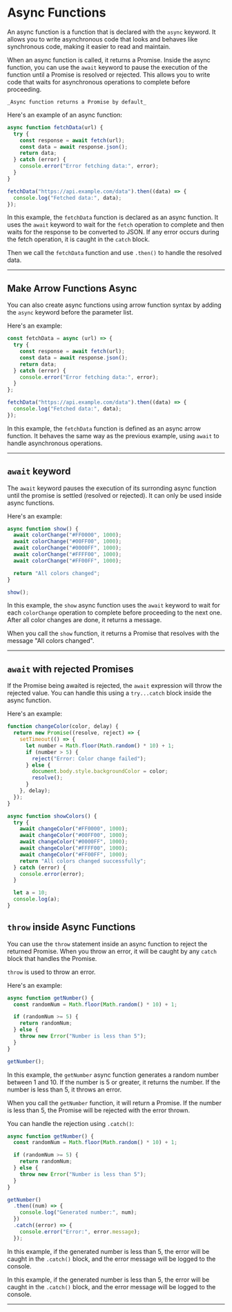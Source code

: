 # Async Functions

An async function is a function that is declared with the `async` keyword. It allows you to write asynchronous code that looks and behaves like synchronous code, making it easier to read and maintain.

When an async function is called, it returns a Promise. Inside the async function, you can use the `await` keyword to pause the execution of the function until a Promise is resolved or rejected. This allows you to write code that waits for asynchronous operations to complete before proceeding.

    _Async function returns a Promise by default_

Here's an example of an async function:

```javascript
async function fetchData(url) {
  try {
    const response = await fetch(url);
    const data = await response.json();
    return data;
  } catch (error) {
    console.error("Error fetching data:", error);
  }
}

fetchData("https://api.example.com/data").then((data) => {
  console.log("Fetched data:", data);
});
```

In this example, the `fetchData` function is declared as an async function. It uses the `await` keyword to wait for the `fetch` operation to complete and then waits for the response to be converted to JSON. If any error occurs during the fetch operation, it is caught in the `catch` block.

Then we call the `fetchData` function and use `.then()` to handle the resolved data.

---

## Make Arrow Functions Async

You can also create async functions using arrow function syntax by adding the `async` keyword before the parameter list.

Here's an example:

```javascript
const fetchData = async (url) => {
  try {
    const response = await fetch(url);
    const data = await response.json();
    return data;
  } catch (error) {
    console.error("Error fetching data:", error);
  }
};

fetchData("https://api.example.com/data").then((data) => {
  console.log("Fetched data:", data);
});
```

In this example, the `fetchData` function is defined as an async arrow function. It behaves the same way as the previous example, using `await` to handle asynchronous operations.

---

## `await` keyword

The `await` keyword pauses the execution of its surronding async function until the promise is settled (resolved or rejected). It can only be used inside async functions.

Here's an example:

```javascript
async function show() {
  await colorChange("#FF0000", 1000);
  await colorChange("#00FF00", 1000);
  await colorChange("#0000FF", 1000);
  await colorChange("#FFFF00", 1000);
  await colorChange("#FF00FF", 1000);

  return "All colors changed";
}

show();
```

In this example, the `show` async function uses the `await` keyword to wait for each `colorChange` operation to complete before proceeding to the next one. After all color changes are done, it returns a message.

When you call the `show` function, it returns a Promise that resolves with the message "All colors changed".

---

## `await` with rejected Promises

If the Promise being awaited is rejected, the `await` expression will throw the rejected value. You can handle this using a `try...catch` block inside the async function.

Here's an example:

```javascript
function changeColor(color, delay) {
  return new Promise((resolve, reject) => {
    setTimeout(() => {
      let number = Math.floor(Math.random() * 10) + 1;
      if (number > 5) {
        reject("Error: Color change failed");
      } else {
        document.body.style.backgroundColor = color;
        resolve();
      }
    }, delay);
  });
}

async function showColors() {
  try {
    await changeColor("#FF0000", 1000);
    await changeColor("#00FF00", 1000);
    await changeColor("#0000FF", 1000);
    await changeColor("#FFFF00", 1000);
    await changeColor("#FF00FF", 1000);
    return "All colors changed successfully";
  } catch (error) {
    console.error(error);
  }

  let a = 10;
  console.log(a);
}
```

## `throw` inside Async Functions

You can use the `throw` statement inside an async function to reject the returned Promise. When you throw an error, it will be caught by any `catch` block that handles the Promise.

`throw` is used to throw an error.

Here's an example:

```javascript
async function getNumber() {
  const randomNum = Math.floor(Math.random() * 10) + 1;

  if (randomNum >= 5) {
    return randomNum;
  } else {
    throw new Error("Number is less than 5");
  }
}

getNumber();
```

In this example, the `getNumber` async function generates a random number between 1 and 10. If the number is 5 or greater, it returns the number. If the number is less than 5, it throws an error.

When you call the `getNumber` function, it will return a Promise. If the number is less than 5, the Promise will be rejected with the error thrown.

You can handle the rejection using `.catch()`:

```javascript
async function getNumber() {
  const randomNum = Math.floor(Math.random() * 10) + 1;

  if (randomNum >= 5) {
    return randomNum;
  } else {
    throw new Error("Number is less than 5");
  }
}

getNumber()
  .then((num) => {
    console.log("Generated number:", num);
  })
  .catch((error) => {
    console.error("Error:", error.message);
  });
```

In this example, if the generated number is less than 5, the error will be caught in the `.catch()` block, and the error message will be logged to the console.

In this example, if the generated number is less than 5, the error will be caught in the `.catch()` block, and the error message will be logged to the console.

---
